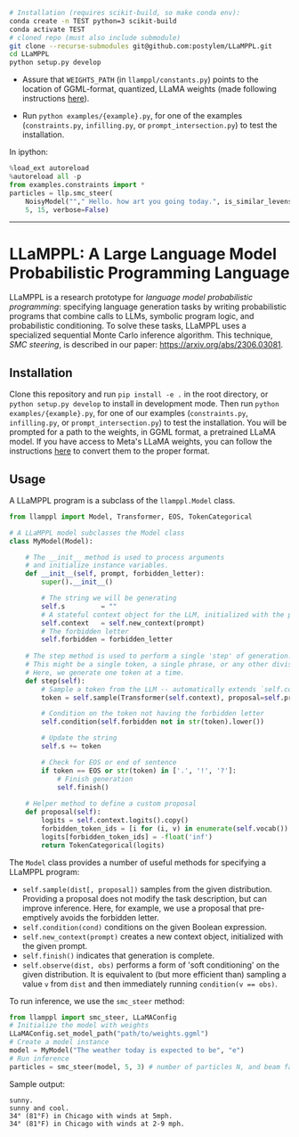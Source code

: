 ```bash
# Installation (requires scikit-build, so make conda env):
conda create -n TEST python=3 scikit-build
conda activate TEST
# cloned repo (must also include submodule)
git clone --recurse-submodules git@github.com:postylem/LLaMPPL.git
cd LLaMPPL
python setup.py develop
```

- Assure that `WEIGHTS_PATH` (in `llamppl/constants.py`) points to the location of GGML-format, quantized, LLaMA weights (made following instructions [here](https://github.com/alex-lew/llama.cpp/tree/068a0a9c36f4c3a6e8ec58de569e93d47d5b85a1#prepare-data--run)).

- Run `python examples/{example}.py`, for one of the examples (`constraints.py`, `infilling.py`, or `prompt_intersection.py`) to
test the installation.

In ipython:
```python
%load_ext autoreload
%autoreload all -p
from examples.constraints import *
particles = llp.smc_steer(
    NoisyModel(""," Hello. how art you going today.", is_similar_levenshtein(1)), 
    5, 15, verbose=False)
```

----------------

# LLaMPPL: A Large Language Model Probabilistic Programming Language

LLaMPPL is a research prototype for _language model probabilistic programming_:
specifying language generation tasks by writing probabilistic programs that combine
calls to LLMs, symbolic program logic, and probabilistic conditioning. 
To solve these tasks, LLaMPPL uses a specialized sequential Monte Carlo inference
algorithm. This technique, _SMC steering_, is described in our paper: https://arxiv.org/abs/2306.03081.

## Installation

Clone this repository and run `pip install -e .` in the root directory, or `python setup.py develop` to install in development mode. Then run `python examples/{example}.py`, for one of our examples (`constraints.py`, `infilling.py`, or `prompt_intersection.py`) to
test the installation. You will be prompted for a path to the weights, in GGML format, a pretrained LLaMA model. If you have access to Meta's LLaMA weights, you can follow the instructions [here](https://github.com/alex-lew/llama.cpp/tree/068a0a9c36f4c3a6e8ec58de569e93d47d5b85a1#prepare-data--run) to convert them to the proper format.

## Usage

A LLaMPPL program is a subclass of the `llamppl.Model` class.

```python
from llamppl import Model, Transformer, EOS, TokenCategorical

# A LLaMPPL model subclasses the Model class
class MyModel(Model):

    # The __init__ method is used to process arguments
    # and initialize instance variables.
    def __init__(self, prompt, forbidden_letter):
        super().__init__()

        # The string we will be generating
        self.s         = ""
        # A stateful context object for the LLM, initialized with the prompt
        self.context   = self.new_context(prompt)
        # The forbidden letter
        self.forbidden = forbidden_letter
    
    # The step method is used to perform a single 'step' of generation.
    # This might be a single token, a single phrase, or any other division.
    # Here, we generate one token at a time.
    def step(self):
        # Sample a token from the LLM -- automatically extends `self.context`
        token = self.sample(Transformer(self.context), proposal=self.proposal())

        # Condition on the token not having the forbidden letter
        self.condition(self.forbidden not in str(token).lower())

        # Update the string
        self.s += token

        # Check for EOS or end of sentence
        if token == EOS or str(token) in ['.', '!', '?']:
            # Finish generation
            self.finish()
    
    # Helper method to define a custom proposal
    def proposal(self):
        logits = self.context.logits().copy()
        forbidden_token_ids = [i for (i, v) in enumerate(self.vocab()) if self.forbidden in str(v).lower()]
        logits[forbidden_token_ids] = -float('inf')
        return TokenCategorical(logits)
```

The `Model` class provides a number of useful methods for specifying a LLaMPPL program:

- `self.sample(dist[, proposal])` samples from the given distribution. Providing a proposal does not modify the task description, but can improve inference. Here, for example, we use a proposal that pre-emptively avoids the forbidden letter.
- `self.condition(cond)` conditions on the given Boolean expression.
- `self.new_context(prompt)` creates a new context object, initialized with the given prompt.
- `self.finish()` indicates that generation is complete.
- `self.observe(dist, obs)` performs a form of 'soft conditioning' on the given distribution. It is equivalent to (but more efficient than) sampling a value `v` from `dist` and then immediately running `condition(v == obs)`.

To run inference, we use the `smc_steer` method:
    
```python
from llamppl import smc_steer, LLaMAConfig
# Initialize the model with weights
LLaMAConfig.set_model_path("path/to/weights.ggml")
# Create a model instance
model = MyModel("The weather today is expected to be", "e")
# Run inference
particles = smc_steer(model, 5, 3) # number of particles N, and beam factor K
```

Sample output:
```
sunny.
sunny and cool.
34° (81°F) in Chicago with winds at 5mph.
34° (81°F) in Chicago with winds at 2-9 mph.
```
